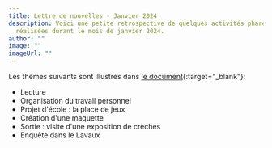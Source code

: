 ```yaml
---
title: Lettre de nouvelles - Janvier 2024
description: Voici une petite retrospective de quelques activités phares
  réalisées durant le mois de janvier 2024.
author: ""
image: ""
imageUrl: ""
---
```

L﻿es thèmes suivants sont  illustrés dans [le document](/media/blog/lettre%20nouvelle%202024%2001.pdf){:target="_blank"}:

* Lecture
* Organisation du travail personnel
* Projet d'école : la place de jeux
* Création d'une maquette
* Sortie : visite d'une exposition de crèches
* Enquête dans le Lavaux